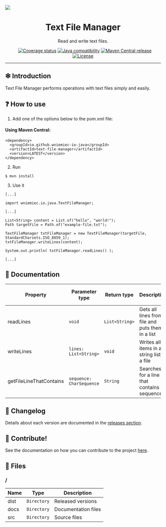 ![](https://github.com/wniemiec-io-java/text-file-manager/blob/master/docs/img/logo/logo.jpg)

<h1 align='center'>Text File Manager</h1>
<p align='center'>Read and write text files.</p>
<p align="center">
	<a href="https://github.com/wniemiec-io-java/text-file-manager/actions/workflows/windows.yml"><img src="https://github.com/wniemiec-io-java/text-file-manager/actions/workflows/windows.yml/badge.svg" alt=""></a>
	<a href="https://github.com/wniemiec-io-java/text-file-manager/actions/workflows/macos.yml"><img src="https://github.com/wniemiec-io-java/text-file-manager/actions/workflows/macos.yml/badge.svg" alt=""></a>
	<a href="https://github.com/wniemiec-io-java/text-file-manager/actions/workflows/ubuntu.yml"><img src="https://github.com/wniemiec-io-java/text-file-manager/actions/workflows/ubuntu.yml/badge.svg" alt=""></a>
	<a href="https://codecov.io/gh/wniemiec-io-java/text-file-manager"><img src="https://codecov.io/gh/wniemiec-io-java/text-file-manager/branch/master/graph/badge.svg?token=R2SFS4SP86" alt="Coverage status"></a>
	<a href="http://java.oracle.com"><img src="https://img.shields.io/badge/java-11+-D0008F.svg" alt="Java compatibility"></a>
	<a href="https://mvnrepository.com/artifact/io.github.wniemiec-io-java/text-file-manager"><img src="https://img.shields.io/maven-central/v/io.github.wniemiec-io-java/text-file-manager" alt="Maven Central release"></a>
	<a href="https://github.com/wniemiec-io-java/text-file-manager/blob/master/LICENSE"><img src="https://img.shields.io/github/license/wniemiec-io-java/text-file-manager" alt="License"></a>
</p>
<hr />

## ❇ Introduction
Text File Manager performs operations with text files simply and easily.

## ❓ How to use
1. Add one of the options below to the pom.xml file: 

#### Using Maven Central:
```
<dependency>
  <groupId>io.github.wniemiec-io-java</groupId>
  <artifactId>text-file-manager</artifactId>
  <version>LATEST</version>
</dependency>
```

2. Run
```
$ mvn install
```

3. Use it
```
[...]

import wniemiec.io.java.TextFileManager;

[...]

List<String> content = List.of("hello", "world!");
Path targetFile = Path.of("example-file.txt");

TextFileManager txtFileManager = new TextFileManager(targetFile, StandardCharsets.ISO_8859_1);
txtFileManager.writeLines(content);

System.out.println( txtFileManager.readLines() );

[...]
```


## 📖 Documentation
|        Property        |Parameter type|Return type|Description|Default parameter value|
|----------------|-------------------------------|-----|------------------------|--------|
|readLines |`void`|`List<String>`|Gets all lines from a file and puts them in a list| - |
|writeLines |`lines: List<String>`|`void`|Writes all items in a string list to a file| - |
|getFileLineThatContains |`sequence: CharSequence`|`String`|Searches for a line that contains a sequence| - |

## 🚩 Changelog
Details about each version are documented in the [releases section](https://github.com/williamniemiec/wniemiec-io-java/text-file-manager/releases).

## 🤝 Contribute!
See the documentation on how you can contribute to the project [here](https://github.com/wniemiec-io-java/text-file-manager/blob/master/CONTRIBUTING.md).

## 📁 Files

### /
|        Name        |Type|Description|
|----------------|-------------------------------|-----------------------------|
|dist |`Directory`|Released versions|
|docs |`Directory`|Documentation files|
|src     |`Directory`| Source files|
